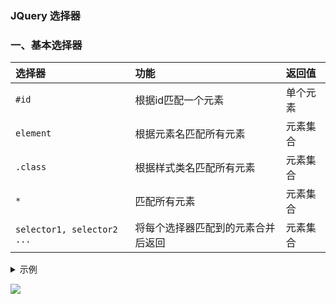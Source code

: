 ### JQuery 选择器
### 一、基本选择器

| 选择器        | 功能                   | 返回值   |
| :----------  | :---------------------| :------ |
| `#id    `   | 根据id匹配一个元素        | 单个元素 |
| `element`   | 根据元素名匹配所有元素     | 元素集合 |
| `.class `   | 根据样式类名匹配所有元素   | 元素集合 |
| `*`         | 匹配所有元素             | 元素集合 |
| `selector1, selector2 ...` | 将每个选择器匹配到的元素合并后返回 | 元素集合 |

<details><summary>示例</summary><pre>
<code>代码区域
<!DOCTYPE html>
<html lang="en">
<head>
    <meta charset="UTF-8">
    <script src="../js/jquery.min.js"></script>
    <title>JQuery 基本选择器</title>
    <style>
        .txt1 {
            color: red;
        }
        .txt2 {
            background-color: dodgerblue;
        }
    </style>
</head>
<body>
    <div id="div"></div>
    <div class="cls"></div>
    <div class="cls"></div>
    <span></span><br>
    <span></span><br>
<script>
    $(function () {
        $("#div").html("id选择器");
        $(".cls").html("类选择器");
        $("span").html("元素选择器");
        $("*").addClass("txt1");
        $("#div, span").addClass("txt2");
    });
</script>
</body>
</html>
</code></pre>
</details>

![](https://fgq233.github.io/imgs/js/jq01.png)
